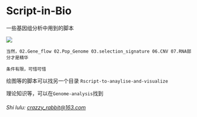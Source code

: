 # Script-in-Bio
一些基因组分析中用到的脚本

<a href="https://hits.seeyoufarm.com"><img src="https://hits.seeyoufarm.com/api/count/incr/badge.svg?url=https%3A%2F%2Fgithub.com%2FCrazzy-Rabbit%2FScript-in-Bio&count_bg=%2379C83D&title_bg=%23555555&icon=microgenetics.svg&icon_color=%23E7E7E7&title=%E8%AE%BF%E9%97%AE%E9%87%8F&edge_flat=false"/></a>

```
当然，02.Gene_flow 02.Pop_Genome 03.selection_signature 06.CNV 07.RNA部分才是精华

条件有限，可惜可惜
```
绘图等的脚本可以找另一个目录 `Rscript-to-anaylise-and-visualize`

理论知识等，可以在`Genome-analysis`找到
###### Shi lulu: crazzy_rabbit@163.com
